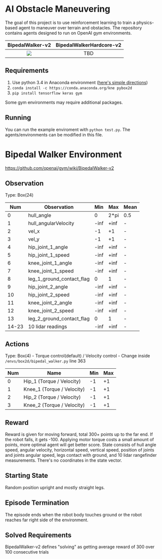 # AI Obstacle Maneuvering

The goal of this project is to use reinforcement learning to train a physics-based agent to maneuver over terrain and obstacles. The repository contains agents designed to run on OpenAI gym environments.

BipedalWalker-v2  |  BipedalWalkerHardcore-v2
:-------------------------:|:-------------------------:
![](demos/BipedalWalker-v2.gif)  |  TBD

## Requirements

1. Use python 3.4 in Anaconda environment ([here's simple directions](https://github.com/pybox2d/pybox2d/blob/master/INSTALL.md))
2. `conda install -c https://conda.anaconda.org/kne pybox2d`
3. `pip install tensorflow keras gym`

Some gym environments may require additional packages.

## Running
You can run the example enviroment with `python test.py`. The agents/environments can be modified in this file.

# Bipedal Walker Environment

https://github.com/openai/gym/wiki/BipedalWalker-v2


## Observation

Type: Box(24)

Num   | Observation                |  Min   |   Max  | Mean
------|----------------------------|--------|--------|------   
0     | hull_angle                 |  0     |  2*pi  |  0.5
1     | hull_angularVelocity       |  -inf  |  +inf  |  -
2     | vel_x                      |  -1    |  +1    |  -
3     |  vel_y                     |  -1    |  +1    |  -
4     | hip_joint_1_angle          |  -inf  |  +inf  |  -
5     | hip_joint_1_speed          |  -inf  |  +inf  |  -
6     | knee_joint_1_angle         |  -inf  |  +inf  |  -
7     | knee_joint_1_speed         |  -inf  |  +inf  |  -
8     | leg_1_ground_contact_flag  |  0     |  1     |  -
9     | hip_joint_2_angle          |  -inf  |  +inf  |  -
10    | hip_joint_2_speed          |  -inf  |  +inf  |  -
11    | knee_joint_2_angle         |  -inf  |  +inf  |  -
12    | knee_joint_2_speed         |  -inf  |  +inf  |  -
13    | leg_2_ground_contact_flag  |  0     |  1     |  -
14-23 | 10 lidar readings          |  -inf  |  +inf  |  -


## Actions

Type: Box(4) - Torque control(default) / Velocity control - Change inside `/envs/box2d/bipedal_walker.py` line 363

Num | Name                        | Min  | Max  
----|-----------------------------|------|------
0   | Hip_1 (Torque / Velocity)   |  -1  | +1
1   | Knee_1 (Torque / Velocity)  |  -1  | +1
2   | Hip_2 (Torque / Velocity)   |  -1  | +1
3   | Knee_2 (Torque / Velocity)  |  -1  | +1

## Reward

Reward is given for moving forward, total 300+ points up to the far end. If the robot falls, it gets -100. Applying motor torque costs a small amount of points, more optimal agent will get better score. State consists of hull angle speed, angular velocity, horizontal speed, vertical speed, position of joints and joints angular speed, legs contact with ground, and 10 lidar rangefinder measurements. There's no coordinates in the state vector.
## Starting State

Random position upright and mostly straight legs.

## Episode Termination

The episode ends when the robot body touches ground or the robot reaches far right side of the environment.

## Solved Requirements

BipedalWalker-v2 defines "solving" as getting average reward of 300 over 100 consecutive trials